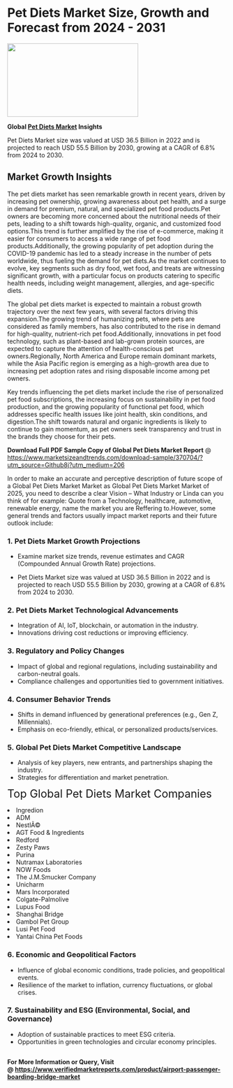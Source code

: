 <H1>Pet Diets Market Size, Growth and Forecast from 2024 - 2031</H1><img class="aligncenter size-medium wp-image-584254" src="https://thirdeyenews.in/wp-content/uploads/2024/09/Global-Market-Research-300x168.jpeg" alt="" width="300" height="168" /><p><strong>Global&nbsp;<a href="https://www.marketsizeandtrends.com/download-sample/370704/?utm_source=Github8j?utm_medium=206">Pet Diets Market</a> Insights</strong></p><p>Pet Diets Market size was valued at USD 36.5 Billion in 2022 and is projected to reach USD 55.5 Billion by 2030, growing at a CAGR of 6.8% from 2024 to 2030.</p><p><h2>Market Growth Insights</h2> <p>The pet diets market has seen remarkable growth in recent years, driven by increasing pet ownership, growing awareness about pet health, and a surge in demand for premium, natural, and specialized pet food products.Pet owners are becoming more concerned about the nutritional needs of their pets, leading to a shift towards high-quality, organic, and customized food options.This trend is further amplified by the rise of e-commerce, making it easier for consumers to access a wide range of pet food products.Additionally, the growing popularity of pet adoption during the COVID-19 pandemic has led to a steady increase in the number of pets worldwide, thus fueling the demand for pet diets.As the market continues to evolve, key segments such as dry food, wet food, and treats are witnessing significant growth, with a particular focus on products catering to specific health needs, including weight management, allergies, and age-specific diets.</p> <p>The global pet diets market is expected to maintain a robust growth trajectory over the next few years, with several factors driving this expansion.The growing trend of humanizing pets, where pets are considered as family members, has also contributed to the rise in demand for high-quality, nutrient-rich pet food.Additionally, innovations in pet food technology, such as plant-based and lab-grown protein sources, are expected to capture the attention of health-conscious pet owners.Regionally, North America and Europe remain dominant markets, while the Asia Pacific region is emerging as a high-growth area due to increasing pet adoption rates and rising disposable income among pet owners.</p> <p>Key trends influencing the pet diets market include the rise of personalized pet food subscriptions, the increasing focus on sustainability in pet food production, and the growing popularity of functional pet food, which addresses specific health issues like joint health, skin conditions, and digestion.The shift towards natural and organic ingredients is likely to continue to gain momentum, as pet owners seek transparency and trust in the brands they choose for their pets.</p> <p><span class=""><strong>Download Full PDF Sample Copy of Global Pet Diets Market Report</strong> @ <a href="https://www.marketsizeandtrends.com/download-sample/370704/?utm_source=Github8j?utm_medium=206" target="_blank">https://www.marketsizeandtrends.com/download-sample/370704/?utm_source=Github8j?utm_medium=206</a></span></p><p>In order to make an accurate and perceptive description of future scope of a Global&nbsp;Pet Diets Market Market as Global&nbsp;Pet Diets Market Market of 2025, you need to describe a clear Vision &ndash; What Industry or Linda can you think of for example: Quote from a Technology, healthcare, automotive, renewable energy, name the market you are Reffering to.However, some general trends and factors usually impact market reports and their future outlook include:</p><h3>1.&nbsp;<strong>Pet Diets Market Growth Projections</strong></h3><ul><li>Examine market size trends, revenue estimates and CAGR (Compounded Annual Growth Rate) projections.</li><li><p>Pet Diets Market size was valued at USD 36.5 Billion in 2022 and is projected to reach USD 55.5 Billion by 2030, growing at a CAGR of 6.8% from 2024 to 2030.</p></li></ul><h3>2.&nbsp;<strong>Pet Diets Market Technological Advancements</strong></h3><ul><li>Integration of AI, IoT, blockchain, or automation in the industry.</li><li>Innovations driving cost reductions or improving efficiency.</li></ul><h3>3.&nbsp;<strong>Regulatory and Policy Changes</strong></h3><ul><li>Impact of global and regional regulations, including sustainability and carbon-neutral goals.</li><li>Compliance challenges and opportunities tied to government initiatives.</li></ul><h3>4.&nbsp;<strong>Consumer Behavior Trends</strong></h3><ul><li>Shifts in demand influenced by generational preferences (e.g., Gen Z, Millennials).</li><li>Emphasis on eco-friendly, ethical, or personalized products/services.</li></ul><h3>5.&nbsp;<strong>Global Pet Diets Market Competitive Landscape</strong></h3><ul><li>Analysis of key players, new entrants, and partnerships shaping the industry.</li><li>Strategies for differentiation and market penetration.</li></ul><p data-pm-slice="1 1 []"><span style="color: inherit; font-family: inherit; font-size: 25px;">Top Global Pet Diets Market Companies</span></p><div class="" data-test-id=""><p><li>Ingredion</li><li> ADM</li><li> NestlÃ©</li><li> AGT Food & Ingredients</li><li> Redford</li><li> Zesty Paws</li><li> Purina</li><li> Nutramax Laboratories</li><li> NOW Foods</li><li> The J.M.Smucker Company</li><li> Unicharm</li><li> Mars Incorporated</li><li> Colgate-Palmolive</li><li> Lupus Food</li><li> Shanghai Bridge</li><li> Gambol Pet Group</li><li> Lusi Pet Food</li><li> Yantai China Pet Foods</li></p></div><h3>6.&nbsp;<strong>Economic and Geopolitical Factors</strong></h3><ul><li>Influence of global economic conditions, trade policies, and geopolitical events.</li><li>Resilience of the market to inflation, currency fluctuations, or global crises.</li></ul><h3>7.&nbsp;<strong>Sustainability and ESG (Environmental, Social, and Governance)</strong></h3><ul><li>Adoption of sustainable practices to meet ESG criteria.</li><li>Opportunities in green technologies and circular economy principles.</li></ul><h2><strong style="font-size: 14px;">For More Information or Query, Visit @&nbsp;</strong><a style="background-color: #ffffff; font-size: 14px;" href="https://www.marketsizeandtrends.com/report/pet-diets-market/" target="_blank">https://www.verifiedmarketreports.com/product/airport-passenger-boarding-bridge-market</a></h2>